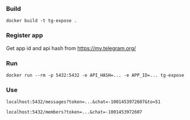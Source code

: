 ### Build

```docker build -t tg-expose .```

### Register app

Get app id and api hash from https://my.telegram.org/

### Run 
```docker run --rm -p 5432:5432 -e API_HASH=... -e APP_ID=... tg-expose```


### Use
```localhost:5432/messages?token=...&chat=-1001453972607&to=51```

```localhost:5432/members?token=...&chat=-1001453972607```